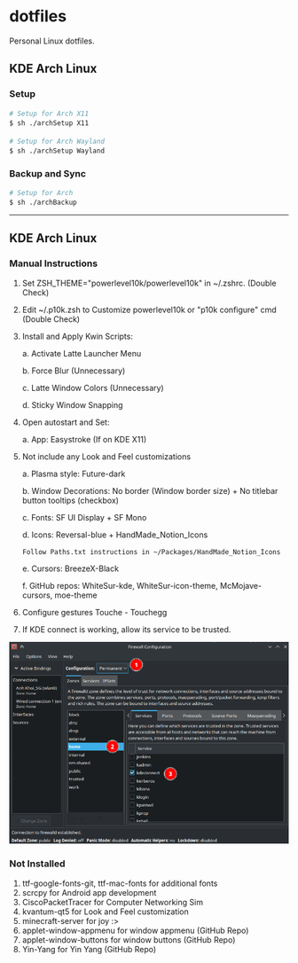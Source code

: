 # dotfiles

Personal Linux dotfiles.

## KDE Arch Linux

### Setup

```bash
# Setup for Arch X11
$ sh ./archSetup X11

# Setup for Arch Wayland
$ sh ./archSetup Wayland
```

### Backup and Sync

```bash
# Setup for Arch
$ sh ./archBackup
```

---

## KDE Arch Linux

### Manual Instructions

1.  Set ZSH_THEME="powerlevel10k/powerlevel10k" in ~/.zshrc. (Double Check)
2.  Edit ~/.p10k.zsh to Customize powerlevel10k or "p10k configure" cmd (Double Check)
3.  Install and Apply Kwin Scripts:

    a. Activate Latte Launcher Menu

    b. Force Blur (Unnecessary)

    c. Latte Window Colors (Unnecessary)

    d. Sticky Window Snapping

4.  Open autostart and Set:

    a. App: Easystroke (If on KDE X11)

5.  Not include any Look and Feel customizations

    a. Plasma style: Future-dark

    b. Window Decorations: No border (Window border size) + No titlebar button tooltips (checkbox)

    c. Fonts: SF UI Display + SF Mono

    d. Icons: Reversal-blue + HandMade_Notion_Icons

        Follow Paths.txt instructions in ~/Packages/HandMade_Notion_Icons

    e. Cursors: BreezeX-Black

    f. GitHub repos: WhiteSur-kde, WhiteSur-icon-theme, McMojave-cursors, moe-theme

6.  Configure gestures Touche - Touchegg

7.  If KDE connect is working, allow its service to be trusted.

<img src="static/firewalld_home.png" />

### Not Installed

1. ttf-google-fonts-git, ttf-mac-fonts for additional fonts
2. scrcpy for Android app development
3. CiscoPacketTracer for Computer Networking Sim
4. kvantum-qt5 for Look and Feel customization
5. minecraft-server for joy :>
6. applet-window-appmenu for window appmenu (GitHub Repo)
7. applet-window-buttons for window buttons (GitHub Repo)
8. Yin-Yang for Yin Yang (GitHub Repo)
